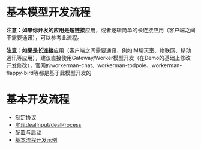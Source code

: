 # 基本模型开发流程

**注意：**如果你开发的应用是**短链接**应用，或者逻辑简单的长连接应用（客户端之间不需要通讯），可以参考此流程。

**注意：**如果是**长连接**应用（客户端之间需要通讯，例如IM聊天室、物联网、移动通讯等应用），建议直接使用Gateway/Worker模型开发（在Demo的基础上修改开发修改），官网的workerman-chat、workerman-todpole、workerman-flappy-bird等都是基于此模型开发的

# 基本开发流程
* [制定协议](/dev/protocols.html)
* [实现dealInput/dealProcess](d/ev/dealinput.html)
* [配置与启动](/dev/configapp.html)
* [基本流程开发示例](/start/example.html)
